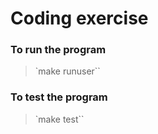 # Coding exercise


### To run the program
> `make runuser``


### To test the program
> `make test``